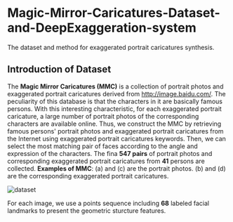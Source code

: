 # Magic-Mirror-Caricatures-Dataset-and-DeepExaggeration-system
The dataset and method for exaggerated portrait caricatures synthesis.
## Introduction of Dataset
The **Magic Mirror Caricatures (MMC)** is a collection of portrait photos and exaggerated portrait caricatures derived from http://image.baidu.com/. The peculiarity of this database is that the characters in it are basically famous persons. With this interesting characteristic, for each exaggerated portrait caricature, a large number of portrait photos of the corresponding characters are available online. Thus, we construct the MMC by retrieving famous persons' portrait photos and exaggerated portrait caricatures from the Internet using exaggerated portrait caricatures keywords. Then, we can select the most matching pair of faces according to the angle and expression of the characters. The fina **547 pairs** of portrait photos and corresponding exaggerated portrait caricatures from **41** persons are collected. **Examples of MMC**: (a) and (c) are the portrait photos. (b) and (d) are the corresponding exaggerated portrait caricatures.

![dataset](https://github.com/TCvivi/Magic-Mirror-Caricatures-Dataset-and-DeepExaggeration-system/blob/master/dataset.png)

For each image, we use a points sequence including **68** labeled facial landmarks to present the geometric sturcture features. 


